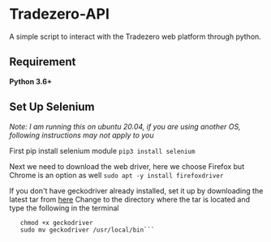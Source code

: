 # Tradezero-API
 A simple script to interact with the Tradezero web platform through python.

## Requirement
 **Python 3.6+**

## Set Up Selenium
 *Note: I am running this on ubuntu 20.04, if you are using another OS, following instructions may not apply to you*

 First pip install selenium module
 ```pip3 install selenium```

 Next we need to download the web driver, here we choose Firefox but Chrome is an option as well
 ```sudo apt -y install firefoxdriver```

 If you don't have geckodriver already installed, set it up by downloading the latest tar from [here](https://github.com/mozilla/geckodriver/releases)
 Change to the directory where the tar is located and type the following in the terminal
 ```tar -xvzf geckodriver*
    chmod +x geckodriver
    sudo mv geckodriver /usr/local/bin```



